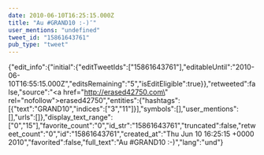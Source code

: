 ```yaml
---
date: 2010-06-10T16:25:15.000Z
title: "Au #GRAND10 :-)″"
user_mentions: "undefined"
tweet_id: "15861643761"
pub_type: "tweet"
---
```

{"edit_info":{"initial":{"editTweetIds":["15861643761"],"editableUntil":"2010-06-10T16:55:15.000Z","editsRemaining":"5","isEditEligible":true}},"retweeted":false,"source":"<a href=\"http://erased42750.com\" rel=\"nofollow\">erased42750</a>","entities":{"hashtags":[{"text":"GRAND10","indices":["3","11"]}],"symbols":[],"user_mentions":[],"urls":[]},"display_text_range":["0","15"],"favorite_count":"0","id_str":"15861643761","truncated":false,"retweet_count":"0","id":"15861643761","created_at":"Thu Jun 10 16:25:15 +0000 2010","favorited":false,"full_text":"Au #GRAND10 :-)","lang":"und"}
